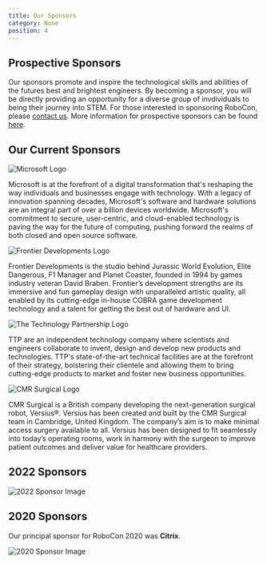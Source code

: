 ```yaml
---
title: Our Sponsors
category: None
position: 4
---
```



## Prospective Sponsors

Our sponsors promote and inspire the technological skills and abilities of the futures best and brightest engineers. By becoming a sponsor, you will be directly providing an opportunity for a diverse group  of invdividuals  to being their journey into STEM. For those interested in sponsoring RoboCon, please [contact us](/about/contact.html). 
More information for prospective sponsors can be found [here](/about/for-sponsors.html).

## Our Current Sponsors

![Microsoft Logo](/images/microsoft_logo.png "Microsoft")

Microsoft is at the forefront of a digital transformation that's reshaping the way individuals and businesses engage with technology. With a legacy of innovation spanning decades, Microsoft's software and hardware solutions are an integral part of over a billion devices worldwide. Microsoft's commitment to secure, user-centric, and cloud-enabled technology is paving the way for the future of computing, pushing forward the realms of both closed and open source software.

![Frontier Developments Logo](/images/frontier_developments.svg "Frontier Developments")

Frontier Developments is the studio behind Jurassic World Evolution, Elite Dangerous, F1 Manager and Planet Coaster, founded in 1994 by games industry veteran David Braben. Frontier’s development strengths are its immersive and fun gameplay design with unparalleled artistic quality, all enabled by its cutting-edge in-house COBRA game development technology and a talent for getting the best out of hardware and UI.

![The Technology Partnership Logo](images/the_technology_partnership_logo.png "TTP")

TTP are an independent technology company where scientists and engineers collaborate to invent, design and develop new products and technologies. TTP's state-of-the-art technical facilities are at the forefront of their strategy, bolstering their clientele and allowing them to bring cutting-edge products to market and foster new business opportunities.

![CMR Surgical Logo](/images/cmrsurgical_logo_rgb_hi-res.png "``CMR Surgical")

CMR Surgical is a British company developing the next-generation surgical robot, Versius®. Versius has been created and built by the CMR Surgical team in Cambridge, United Kingdom. The company’s aim is to make minimal access surgery available to all. Versius has been designed to fit seamlessly into today’s operating rooms, work in harmony with the surgeon to improve patient outcomes and deliver value for healthcare providers.

## 2022 Sponsors

![2022 Sponsor Image](/images/logos2.png)

## 2020 Sponsors

Our principal sponsor for RoboCon 2020 was **Citrix**.

![2020 Sponsor Image](/images/sponsors.png)
